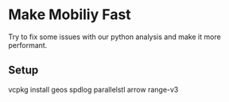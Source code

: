 # Make Mobiliy Fast

Try to fix some issues with our python analysis and make it more performant.

## Setup
vcpkg install geos spdlog parallelstl arrow range-v3